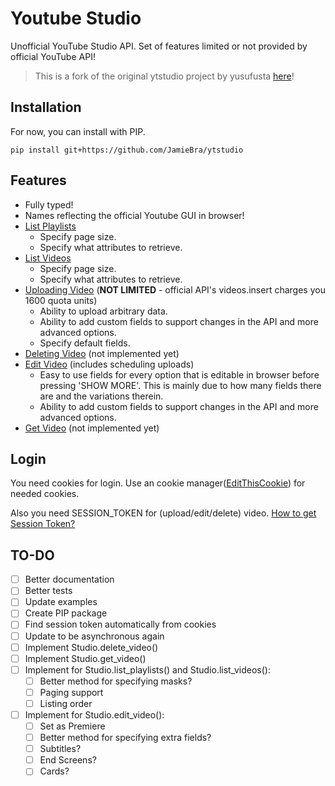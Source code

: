# Youtube Studio

Unofficial YouTube Studio API. Set of features limited or not provided by official YouTube API!

> This is a fork of the original ytstudio project by yusufusta [here](https://github.com/yusufusta/ytstudio)!

## Installation

For now, you can install with PIP.

`pip install git+https://github.com/JamieBra/ytstudio`

## Features

- Fully typed!
- Names reflecting the official Youtube GUI in browser!
- [List Playlists](examples/list_playlists.py)
    - Specify page size.
    - Specify what attributes to retrieve.
- [List Videos](examples/list_videos.py)
    - Specify page size.
    - Specify what attributes to retrieve.
- [Uploading Video](examples/upload_video.py) (**NOT LIMITED** - official API's videos.insert charges you 1600 quota units)
    - Ability to upload arbitrary data.
    - Ability to add custom fields to support changes in the API and more advanced options.
    - Specify default fields.
- [Deleting Video](examples/delete_video.py) (not implemented yet)
- [Edit Video](examples/edit_video.py) (includes scheduling uploads)
    - Easy to use fields for every option that is editable in browser before pressing 'SHOW MORE'. This is mainly due to how many fields there are and the variations therein.
    - Ability to add custom fields to support changes in the API and more advanced options.
- [Get Video](examples/get_video.py) (not implemented yet)

## Login

You need cookies for login. Use an cookie manager([EditThisCookie](https://chrome.google.com/webstore/detail/editthiscookie/fngmhnnpilhplaeedifhccceomclgfbg?hl=tr)) for needed cookies.

Also you need SESSION_TOKEN for (upload/edit/delete) video. [How to get Session Token?](https://github.com/adasq/youtube-studio#preparing-authentication)

## TO-DO

- [ ] Better documentation
- [ ] Better tests
- [ ] Update examples
- [ ] Create PIP package
- [ ] Find session token automatically from cookies
- [ ] Update to be asynchronous again
- [ ] Implement Studio.delete_video()
- [ ] Implement Studio.get_video()
- [ ] Implement for Studio.list_playlists() and Studio.list_videos():
    - [ ] Better method for specifying masks?
    - [ ] Paging support
    - [ ] Listing order
- [ ] Implement for Studio.edit_video():
    - [ ] Set as Premiere
    - [ ] Better method for specifying extra fields?
    - [ ] Subtitles?
    - [ ] End Screens?
    - [ ] Cards?
